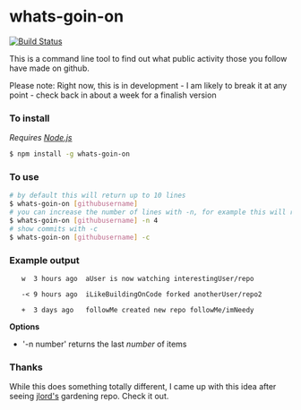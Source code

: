 # whats-goin-on

[![Build Status](https://travis-ci.org/hamishdickson/whats-goin-on.svg?branch=master)](https://travis-ci.org/hamishdickson/whats-goin-on)

This is a command line tool to find out what public activity those you follow have made on github.

Please note: Right now, this is in development - I am likely to break it at any point - check back in about a week for a finalish version

### To install

_Requires [Node.js](http://www.nodejs.org)_
```bash
$ npm install -g whats-goin-on
```

### To use

```bash
# by default this will return up to 10 lines
$ whats-goin-on [githubusername]
# you can increase the number of lines with -n, for example this will return 4 lines
$ whats-goin-on [githubusername] -n 4
# show commits with -c
$ whats-goin-on [githubusername] -c
```

### Example output
```
   w  3 hours ago  aUser is now watching interestingUser/repo

   -< 9 hours ago  iLikeBuildingOnCode forked anotherUser/repo2

   +  3 days ago   followMe created new repo followMe/imNeedy
```

**Options**
- '-n number' returns the last _number_ of items

### Thanks

While this does something totally different, I came up with this idea after seeing [jlord's](https://github.com/jlord) gardening repo. Check it out.

